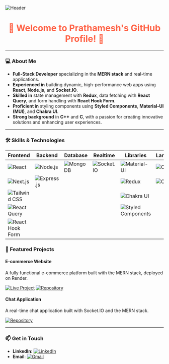 <!-- Header Image -->
![Header](https://planetozh.com/blog/wp-content/uploads/2013/06/hello-world.png)

<h1 align="center" style="color: #FF6347;">🌟 Welcome to Prathamesh's GitHub Profile! 🌟</h1>

---

### 💻 About Me

- **Full-Stack Developer** specializing in the **MERN stack** and real-time applications.
- **Experienced in** building dynamic, high-performance web apps using **React**, **Node.js**, and **Socket.IO**.
- **Skilled in** state management with **Redux**, data fetching with **React Query**, and form handling with **React Hook Form**.
- **Proficient in** styling components using **Styled Components**, **Material-UI (MUI)**, and **Chakra UI**.
- **Strong background** in **C++** and **C**, with a passion for creating innovative solutions and enhancing user experiences.
  
---

### 🛠️ Skills & Technologies

| **Frontend** | **Backend** | **Database** | **Realtime** | **Libraries** | **Languages** |
|--------------|-------------|--------------|--------------|---------------|---------------|
| ![React](https://img.shields.io/badge/React-61DAFB?style=for-the-badge&logo=react&logoColor=white) | ![Node.js](https://img.shields.io/badge/Node.js-339933?style=for-the-badge&logo=nodedotjs&logoColor=white) | ![MongoDB](https://img.shields.io/badge/MongoDB-47A248?style=for-the-badge&logo=mongodb&logoColor=white) | ![Socket.IO](https://img.shields.io/badge/Socket.IO-010101?style=for-the-badge&logo=socketdotio&logoColor=white) | ![Material-UI](https://img.shields.io/badge/Material--UI-0081CB?style=for-the-badge&logo=material-ui&logoColor=white) | ![C++](https://img.shields.io/badge/C++-00599C?style=for-the-badge&logo=cplusplus&logoColor=white) |
| ![Next.js](https://img.shields.io/badge/Next.js-000000?style=for-the-badge&logo=nextdotjs&logoColor=white) | ![Express.js](https://img.shields.io/badge/Express.js-000000?style=for-the-badge&logo=express&logoColor=white) | | | ![Redux](https://img.shields.io/badge/Redux-764ABC?style=for-the-badge&logo=redux&logoColor=white) | ![C](https://img.shields.io/badge/C-00599C?style=for-the-badge&logo=c&logoColor=white) |
| ![Tailwind CSS](https://img.shields.io/badge/Tailwind_CSS-38B2AC?style=for-the-badge&logo=tailwind-css&logoColor=white) | | | | ![Chakra UI](https://img.shields.io/badge/Chakra_UI-319795?style=for-the-badge&logo=chakra-ui&logoColor=white) | |
| ![React Query](https://img.shields.io/badge/React_Query-FF4154?style=for-the-badge&logo=react-query&logoColor=white) | | | | ![Styled Components](https://img.shields.io/badge/Styled_Components-DB7093?style=for-the-badge&logo=styled-components&logoColor=white) | |
| ![React Hook Form](https://img.shields.io/badge/React_Hook_Form-EC5990?style=for-the-badge&logo=react-hook-form&logoColor=white) | | | | | |


### 🌟 Featured Projects

#### **E-commerce Website**
A fully functional e-commerce platform built with the MERN stack, deployed on Render.

[![Live Project](https://img.shields.io/badge/Live%20Project-000000?style=for-the-badge&logo=render&logoColor=white)](https://ecommerce-2hzp.onrender.com/)
[![Repository](https://img.shields.io/badge/Repository-181717?style=for-the-badge&logo=github)](https://github.com/dhereprathamesh/Ecommerce_With_Admin_Panel.git)

#### **Chat Application**
A real-time chat application built with Socket.IO and the MERN stack.

[![Repository](https://img.shields.io/badge/Repository-181717?style=for-the-badge&logo=github)](https://github.com/dhereprathamesh/Mern-Chat-App.git)

---

### 📫 Get in Touch

- **LinkedIn**: [![LinkedIn](https://img.shields.io/badge/LinkedIn-0A66C2?style=for-the-badge&logo=linkedin&logoColor=white)](https://www.linkedin.com/in/dhere23/)
- **Email**: [![Gmail](https://img.shields.io/badge/Gmail-D14836?style=for-the-badge&logo=gmail&logoColor=white)](mailto:dhereprathamesh@gmail.com)
